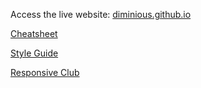 Access the live website: [diminious.github.io](https://diminious.github.io/index.html)

[Cheatsheet](https://diminious.github.io/webpages/challenge-cheatsheet/index.html)

[Style Guide](https://diminious.github.io/webpages/challenge-styleguide/index.html)

[Responsive Club](https://diminious.github.io/webpages/challenge-club/index.html) 
